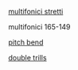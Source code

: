 [multifonici stretti](https://heatherroche.net/2014/08/08/on-close-dyad-multiphonics-for-bass-clarinet/)

multifonici 165-149

[pitch bend](https://heatherroche.net/2017/01/16/multiphonic-monday-pitch-bending-multiphonics-bb-clarinet/)

[double trills](https://heatherroche.net/2014/05/11/on-double-trills-for-bb-clarinet/)
